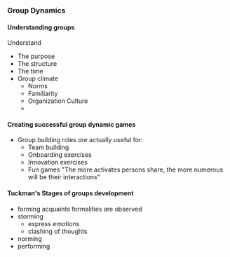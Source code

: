 ### Group Dynamics 

#### Understanding groups
Understand
- The purpose
- The structure
- The time
- Group climate
	- Norms 
	- Familiarity
	- Organization Culture
	-

#### Creating successful group dynamic games
- Group building roles *are* actually useful for:
	- Team building
	- Onboarding exercises
	- Innovation exercises
	- Fun games
"The more activates persons share, the more numerous will be their interactions"


#### Tuckman's Stages of groups development
- forming
	acquaints 
	formalities are observed
- storming
	- express emotions 
	- clashing of thoughts
- norming
- performing